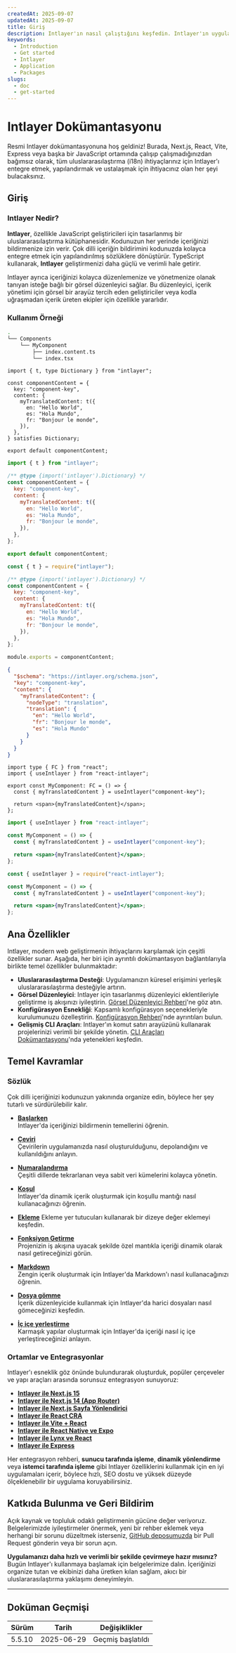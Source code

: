```yaml
---
createdAt: 2025-09-07
updatedAt: 2025-09-07
title: Giriş
description: Intlayer'ın nasıl çalıştığını keşfedin. Intlayer'ın uygulamanızda kullandığı adımları görün. Farklı paketlerin ne yaptığını görün.
keywords:
  - Introduction
  - Get started
  - Intlayer
  - Application
  - Packages
slugs:
  - doc
  - get-started
---
```


# Intlayer Dokümantasyonu

Resmi Intlayer dokümantasyonuna hoş geldiniz! Burada, Next.js, React, Vite, Express veya başka bir JavaScript ortamında çalışıp çalışmadığınızdan bağımsız olarak, tüm uluslararasılaştırma (i18n) ihtiyaçlarınız için Intlayer'ı entegre etmek, yapılandırmak ve ustalaşmak için ihtiyacınız olan her şeyi bulacaksınız.

## Giriş

### Intlayer Nedir?

**Intlayer**, özellikle JavaScript geliştiricileri için tasarlanmış bir uluslararasılaştırma kütüphanesidir. Kodunuzun her yerinde içeriğinizi bildirmenize izin verir. Çok dilli içeriğin bildirimini kodunuzda kolayca entegre etmek için yapılandırılmış sözlüklere dönüştürür. TypeScript kullanarak, **Intlayer** geliştirmenizi daha güçlü ve verimli hale getirir.

Intlayer ayrıca içeriğinizi kolayca düzenlemenize ve yönetmenize olanak tanıyan isteğe bağlı bir görsel düzenleyici sağlar. Bu düzenleyici, içerik yönetimi için görsel bir arayüz tercih eden geliştiriciler veya kodla uğraşmadan içerik üreten ekipler için özellikle yararlıdır.

### Kullanım Örneği

```bash
.
└── Components
    └── MyComponent
        ├── index.content.ts
        └── index.tsx
```

```tsx fileName="src/components/MyComponent/index.content.ts" contentDeclarationFormat="typescript"
import { t, type Dictionary } from "intlayer";

const componentContent = {
  key: "component-key",
  content: {
    myTranslatedContent: t({
      en: "Hello World",
      es: "Hola Mundo",
      fr: "Bonjour le monde",
    }),
  },
} satisfies Dictionary;

export default componentContent;
```

```javascript fileName="src/components/MyComponent/index.content.mjs" contentDeclarationFormat="esm"
import { t } from "intlayer";

/** @type {import('intlayer').Dictionary} */
const componentContent = {
  key: "component-key",
  content: {
    myTranslatedContent: t({
      en: "Hello World",
      es: "Hola Mundo",
      fr: "Bonjour le monde",
    }),
  },
};

export default componentContent;
```

```javascript fileName="src/components/MyComponent/index.content.cjs" contentDeclarationFormat="commonjs"
const { t } = require("intlayer");

/** @type {import('intlayer').Dictionary} */
const componentContent = {
  key: "component-key",
  content: {
    myTranslatedContent: t({
      en: "Hello World",
      es: "Hola Mundo",
      fr: "Bonjour le monde",
    }),
  },
};

module.exports = componentContent;
```

```json fileName="src/components/MyComponent/index.content.json" contentDeclarationFormat="json"
{
  "$schema": "https://intlayer.org/schema.json",
  "key": "component-key",
  "content": {
    "myTranslatedContent": {
      "nodeType": "translation",
      "translation": {
        "en": "Hello World",
        "fr": "Bonjour le monde",
        "es": "Hola Mundo"
      }
    }
  }
}
```

```tsx fileName="src/components/MyComponent/index.tsx" codeFormat="typescript"
import type { FC } from "react";
import { useIntlayer } from "react-intlayer";

export const MyComponent: FC = () => {
  const { myTranslatedContent } = useIntlayer("component-key");

  return <span>{myTranslatedContent}</span>;
};
```

```jsx fileName="src/components/MyComponent/index.mjx" codeFormat="esm"
import { useIntlayer } from "react-intlayer";

const MyComponent = () => {
  const { myTranslatedContent } = useIntlayer("component-key");

  return <span>{myTranslatedContent}</span>;
};
```

```jsx fileName="src/components/MyComponent/index.csx" codeFormat="commonjs"
const { useIntlayer } = require("react-intlayer");

const MyComponent = () => {
  const { myTranslatedContent } = useIntlayer("component-key");

  return <span>{myTranslatedContent}</span>;
};
```

## Ana Özellikler

Intlayer, modern web geliştirmenin ihtiyaçlarını karşılamak için çeşitli özellikler sunar. Aşağıda, her biri için ayrıntılı dokümantasyon bağlantılarıyla birlikte temel özellikler bulunmaktadır:

- **Uluslararasılaştırma Desteği**: Uygulamanızın küresel erişimini yerleşik uluslararasılaştırma desteğiyle artırın.
- **Görsel Düzenleyici**: Intlayer için tasarlanmış düzenleyici eklentileriyle geliştirme iş akışınızı iyileştirin. [Görsel Düzenleyici Rehberi](https://github.com/aymericzip/intlayer/blob/main/docs/docs/en/intlayer_visual_editor.md)'ne göz atın.
- **Konfigürasyon Esnekliği**: Kapsamlı konfigürasyon seçenekleriyle kurulumunuzu özelleştirin. [Konfigürasyon Rehberi](https://github.com/aymericzip/intlayer/blob/main/docs/docs/en/configuration.md)'nde ayrıntıları bulun.
- **Gelişmiş CLI Araçları**: Intlayer'ın komut satırı arayüzünü kullanarak projelerinizi verimli bir şekilde yönetin. [CLI Araçları Dokümantasyonu](https://github.com/aymericzip/intlayer/blob/main/docs/docs/en/intlayer_cli.md)'nda yetenekleri keşfedin.

## Temel Kavramlar

### Sözlük

Çok dilli içeriğinizi kodunuzun yakınında organize edin, böylece her şey tutarlı ve sürdürülebilir kalır.

- **[Başlarken](https://github.com/aymericzip/intlayer/blob/main/docs/docs/en/dictionary/get_started.md)**  
  Intlayer'da içeriğinizi bildirmenin temellerini öğrenin.

- **[Çeviri](https://github.com/aymericzip/intlayer/blob/main/docs/docs/en/dictionary/translation.md)**  
  Çevirilerin uygulamanızda nasıl oluşturulduğunu, depolandığını ve kullanıldığını anlayın.

- **[Numaralandırma](https://github.com/aymericzip/intlayer/blob/main/docs/docs/en/dictionary/enumeration.md)**  
  Çeşitli dillerde tekrarlanan veya sabit veri kümelerini kolayca yönetin.

- **[Koşul](https://github.com/aymericzip/intlayer/blob/main/docs/docs/en/dictionary/conditional.md)**  
  Intlayer'da dinamik içerik oluşturmak için koşullu mantığı nasıl kullanacağınızı öğrenin.

- **[Ekleme](https://github.com/aymericzip/intlayer/blob/main/docs/docs/en/dictionary/insertion.md)**
  Ekleme yer tutucuları kullanarak bir dizeye değer eklemeyi keşfedin.

- **[Fonksiyon Getirme](https://github.com/aymericzip/intlayer/blob/main/docs/docs/en/dictionary/function_fetching.md)**  
  Projenizin iş akışına uyacak şekilde özel mantıkla içeriği dinamik olarak nasıl getireceğinizi görün.

- **[Markdown](https://github.com/aymericzip/intlayer/blob/main/docs/docs/en/dictionary/markdown.md)**  
  Zengin içerik oluşturmak için Intlayer'da Markdown'ı nasıl kullanacağınızı öğrenin.

- **[Dosya gömme](https://github.com/aymericzip/intlayer/blob/main/docs/docs/en/dictionary/file_embeddings.md)**  
  İçerik düzenleyicide kullanmak için Intlayer'da harici dosyaları nasıl gömeceğinizi keşfedin.

- **[İç içe yerleştirme](https://github.com/aymericzip/intlayer/blob/main/docs/docs/en/dictionary/nesting.md)**  
  Karmaşık yapılar oluşturmak için Intlayer'da içeriği nasıl iç içe yerleştireceğinizi anlayın.

### Ortamlar ve Entegrasyonlar

Intlayer'ı esneklik göz önünde bulundurarak oluşturduk, popüler çerçeveler ve yapı araçları arasında sorunsuz entegrasyon sunuyoruz:

- **[Intlayer ile Next.js 15](https://github.com/aymericzip/intlayer/blob/main/docs/docs/en/intlayer_with_nextjs_15.md)**
- **[Intlayer ile Next.js 14 (App Router)](https://github.com/aymericzip/intlayer/blob/main/docs/docs/en/intlayer_with_nextjs_14.md)**
- **[Intlayer ile Next.js Sayfa Yönlendirici](https://github.com/aymericzip/intlayer/blob/main/docs/docs/en/intlayer_with_nextjs_page_router.md)**
- **[Intlayer ile React CRA](https://github.com/aymericzip/intlayer/blob/main/docs/docs/en/intlayer_with_create_react_app.md)**
- **[Intlayer ile Vite + React](https://github.com/aymericzip/intlayer/blob/main/docs/docs/en/intlayer_with_vite+react.md)**
- **[Intlayer ile React Native ve Expo](https://github.com/aymericzip/intlayer/blob/main/docs/docs/en/intlayer_with_react_native+expo.md)**
- **[Intlayer ile Lynx ve React](https://github.com/aymericzip/intlayer/blob/main/docs/docs/en/intlayer_with_lynx+react.md)**
- **[Intlayer ile Express](https://github.com/aymericzip/intlayer/blob/main/docs/docs/en/intlayer_with_express.md)**

Her entegrasyon rehberi, **sunucu tarafında işleme**, **dinamik yönlendirme** veya **istemci tarafında işleme** gibi Intlayer özelliklerini kullanmak için en iyi uygulamaları içerir, böylece hızlı, SEO dostu ve yüksek düzeyde ölçeklenebilir bir uygulama koruyabilirsiniz.

## Katkıda Bulunma ve Geri Bildirim

Açık kaynak ve topluluk odaklı geliştirmenin gücüne değer veriyoruz. Belgelerimizde iyileştirmeler önermek, yeni bir rehber eklemek veya herhangi bir sorunu düzeltmek isterseniz, [GitHub deposumuzda](https://github.com/aymericzip/intlayer/blob/main/docs/docs) bir Pull Request gönderin veya bir sorun açın.

**Uygulamanızı daha hızlı ve verimli bir şekilde çevirmeye hazır mısınız?** Bugün Intlayer'ı kullanmaya başlamak için belgelerimize dalın. İçeriğinizi organize tutan ve ekibinizi daha üretken kılan sağlam, akıcı bir uluslararasılaştırma yaklaşımı deneyimleyin.

---

## Doküman Geçmişi

| Sürüm  | Tarih      | Değişiklikler     |
| ------ | ---------- | ----------------- |
| 5.5.10 | 2025-06-29 | Geçmiş başlatıldı |

